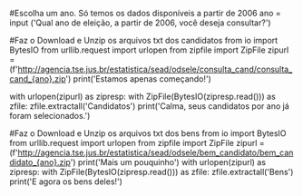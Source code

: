 #Escolha um ano. Só temos os dados disponíveis a partir de 2006
ano = input ('Qual ano de eleição, a partir de 2006, você deseja consultar?')

#Faz o Download e Unzip os arquivos txt dos candidatos
from io import BytesIO
from urllib.request import urlopen
from zipfile import ZipFile
zipurl = (f'http://agencia.tse.jus.br/estatistica/sead/odsele/consulta_cand/consulta_cand_{ano}.zip')
print('Estamos apenas começando!')

with urlopen(zipurl) as zipresp:
    with ZipFile(BytesIO(zipresp.read())) as zfile:
        zfile.extractall('Candidatos')
print('Calma, seus candidatos por ano já foram selecionados.')

#Faz o Download e Unzip os arquivos txt dos bens
from io import BytesIO
from urllib.request import urlopen
from zipfile import ZipFile
zipurl = (f'http://agencia.tse.jus.br/estatistica/sead/odsele/bem_candidato/bem_candidato_{ano}.zip')
print('Mais um pouquinho')
with urlopen(zipurl) as zipresp:
    with ZipFile(BytesIO(zipresp.read())) as zfile:
        zfile.extractall('Bens')
print('E agora os bens deles!')
